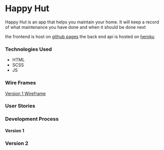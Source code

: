# Happy Hut

Happy Hut is an app that helps you maintain your home.
It will keep a record of what maintenance you have done
and when it should be done next

the frontend is host on [github pages]()
the back end api is hosted on [heroku]()

### Technologies Used
- HTML
- SCSS
- JS


### Wire Frames
[  Version 1 Wireframe]()
### User Stories



### Development Process
#### Version 1


### Version 2
